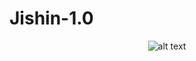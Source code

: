 # Jishin-1.0
<span style="display:block;text-align:center">![alt text](https://japanesekanji.nobody.jp/image/self-confidence.gif)</span>

